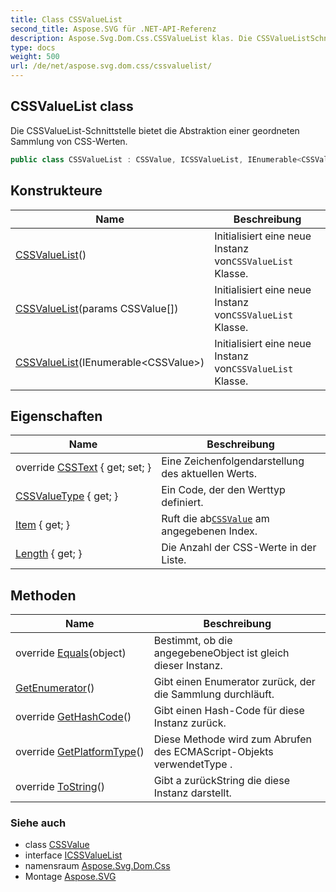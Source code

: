 ```yaml
---
title: Class CSSValueList
second_title: Aspose.SVG für .NET-API-Referenz
description: Aspose.Svg.Dom.Css.CSSValueList klas. Die CSSValueListSchnittstelle bietet die Abstraktion einer geordneten Sammlung von CSSWerten.
type: docs
weight: 500
url: /de/net/aspose.svg.dom.css/cssvaluelist/
---
```

## CSSValueList class

Die CSSValueList-Schnittstelle bietet die Abstraktion einer geordneten Sammlung von CSS-Werten.

```csharp
public class CSSValueList : CSSValue, ICSSValueList, IEnumerable<CSSValue>
```

## Konstrukteure

| Name | Beschreibung |
| --- | --- |
| [CSSValueList](cssvaluelist/#constructor)() | Initialisiert eine neue Instanz von`CSSValueList` Klasse. |
| [CSSValueList](cssvaluelist/#constructor_1)(params CSSValue[]) | Initialisiert eine neue Instanz von`CSSValueList` Klasse. |
| [CSSValueList](cssvaluelist/#constructor_2)(IEnumerable&lt;CSSValue&gt;) | Initialisiert eine neue Instanz von`CSSValueList` Klasse. |

## Eigenschaften

| Name | Beschreibung |
| --- | --- |
| override [CSSText](../../aspose.svg.dom.css/cssvaluelist/csstext/) { get; set; } | Eine Zeichenfolgendarstellung des aktuellen Werts. |
| [CSSValueType](../../aspose.svg.dom.css/cssvalue/cssvaluetype/) { get; } | Ein Code, der den Werttyp definiert. |
| [Item](../../aspose.svg.dom.css/cssvaluelist/item/) { get; } | Ruft die ab[`CSSValue`](../cssvalue/) am angegebenen Index. |
| [Length](../../aspose.svg.dom.css/cssvaluelist/length/) { get; } | Die Anzahl der CSS-Werte in der Liste. |

## Methoden

| Name | Beschreibung |
| --- | --- |
| override [Equals](../../aspose.svg.dom.css/cssvalue/equals/)(object) | Bestimmt, ob die angegebeneObject ist gleich dieser Instanz. |
| [GetEnumerator](../../aspose.svg.dom.css/cssvaluelist/getenumerator/)() | Gibt einen Enumerator zurück, der die Sammlung durchläuft. |
| override [GetHashCode](../../aspose.svg.dom.css/cssvalue/gethashcode/)() | Gibt einen Hash-Code für diese Instanz zurück. |
| override [GetPlatformType](../../aspose.svg.dom.css/cssvaluelist/getplatformtype/)() | Diese Methode wird zum Abrufen des ECMAScript-Objekts verwendetType . |
| override [ToString](../../aspose.svg.dom.css/cssvalue/tostring/)() | Gibt a zurückString die diese Instanz darstellt. |

### Siehe auch

* class [CSSValue](../cssvalue/)
* interface [ICSSValueList](../icssvaluelist/)
* namensraum [Aspose.Svg.Dom.Css](../../aspose.svg.dom.css/)
* Montage [Aspose.SVG](../../)


